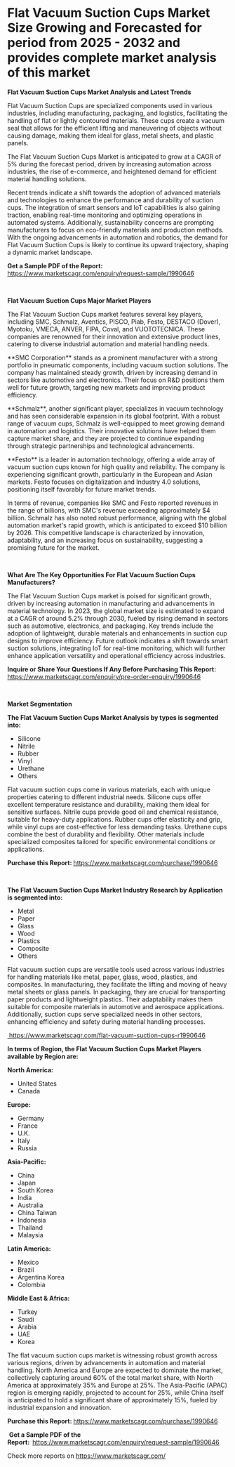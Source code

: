 <p><h1>Flat Vacuum Suction Cups Market Size Growing and Forecasted for period from 2025 - 2032 and provides complete market analysis of this market</h1></p><p><strong>Flat Vacuum Suction Cups Market Analysis and Latest Trends</strong></p>
<p><p>Flat Vacuum Suction Cups are specialized components used in various industries, including manufacturing, packaging, and logistics, facilitating the handling of flat or lightly contoured materials. These cups create a vacuum seal that allows for the efficient lifting and maneuvering of objects without causing damage, making them ideal for glass, metal sheets, and plastic panels. </p><p>The Flat Vacuum Suction Cups Market is anticipated to grow at a CAGR of 5% during the forecast period, driven by increasing automation across industries, the rise of e-commerce, and heightened demand for efficient material handling solutions. </p><p>Recent trends indicate a shift towards the adoption of advanced materials and technologies to enhance the performance and durability of suction cups. The integration of smart sensors and IoT capabilities is also gaining traction, enabling real-time monitoring and optimizing operations in automated systems. Additionally, sustainability concerns are prompting manufacturers to focus on eco-friendly materials and production methods. With the ongoing advancements in automation and robotics, the demand for Flat Vacuum Suction Cups is likely to continue its upward trajectory, shaping a dynamic market landscape.</p></p>
<p><strong>Get a Sample PDF of the Report:&nbsp;</strong> <a href="https://www.marketscagr.com/enquiry/request-sample/1990646?utm_campaign=2959&utm_medium=2&utm_source=Github&utm_content=ia&utm_term=08042025&utm_id=flat-vacuum-suction-cups">https://www.marketscagr.com/enquiry/request-sample/1990646</a></p>
<p>&nbsp;</p>
<p><strong>Flat Vacuum Suction Cups Major Market Players</strong></p>
<p><p>The Flat Vacuum Suction Cups market features several key players, including SMC, Schmalz, Aventics, PISCO, Piab, Festo, DESTACO (Dover), Myotoku, VMECA, ANVER, FIPA, Coval, and VUOTOTECNICA. These companies are renowned for their innovation and extensive product lines, catering to diverse industrial automation and material handling needs.</p><p>**SMC Corporation** stands as a prominent manufacturer with a strong portfolio in pneumatic components, including vacuum suction solutions. The company has maintained steady growth, driven by increasing demand in sectors like automotive and electronics. Their focus on R&D positions them well for future growth, targeting new markets and improving product efficiency.</p><p>**Schmalz**, another significant player, specializes in vacuum technology and has seen considerable expansion in its global footprint. With a robust range of vacuum cups, Schmalz is well-equipped to meet growing demand in automation and logistics. Their innovative solutions have helped them capture market share, and they are projected to continue expanding through strategic partnerships and technological advancements.</p><p>**Festo** is a leader in automation technology, offering a wide array of vacuum suction cups known for high quality and reliability. The company is experiencing significant growth, particularly in the European and Asian markets. Festo focuses on digitalization and Industry 4.0 solutions, positioning itself favorably for future market trends.</p><p>In terms of revenue, companies like SMC and Festo reported revenues in the range of billions, with SMC's revenue exceeding approximately $4 billion. Schmalz has also noted robust performance, aligning with the global automation market's rapid growth, which is anticipated to exceed $10 billion by 2026. This competitive landscape is characterized by innovation, adaptability, and an increasing focus on sustainability, suggesting a promising future for the market.</p></p>
<p>&nbsp;</p>
<p><strong>What Are The Key Opportunities For Flat Vacuum Suction Cups Manufacturers?</strong></p>
<p><p>The Flat Vacuum Suction Cups market is poised for significant growth, driven by increasing automation in manufacturing and advancements in material technology. In 2023, the global market size is estimated to expand at a CAGR of around 5.2% through 2030, fueled by rising demand in sectors such as automotive, electronics, and packaging. Key trends include the adoption of lightweight, durable materials and enhancements in suction cup designs to improve efficiency. Future outlook indicates a shift towards smart suction solutions, integrating IoT for real-time monitoring, which will further enhance application versatility and operational efficiency across industries.</p></p>
<p><strong>Inquire or Share Your Questions If Any Before Purchasing This Report:</strong> <a href="https://www.marketscagr.com/enquiry/pre-order-enquiry/1990646?utm_campaign=2959&utm_medium=2&utm_source=Github&utm_content=ia&utm_term=08042025&utm_id=flat-vacuum-suction-cups">https://www.marketscagr.com/enquiry/pre-order-enquiry/1990646</a></p>
<p>&nbsp;</p>
<p><strong>Market Segmentation</strong></p>
<p><strong>The Flat Vacuum Suction Cups Market Analysis by types is segmented into:</strong></p>
<p><ul><li>Silicone</li><li>Nitrile</li><li>Rubber</li><li>Vinyl</li><li>Urethane</li><li>Others</li></ul></p>
<p><p>Flat vacuum suction cups come in various materials, each with unique properties catering to different industrial needs. Silicone cups offer excellent temperature resistance and durability, making them ideal for sensitive surfaces. Nitrile cups provide good oil and chemical resistance, suitable for heavy-duty applications. Rubber cups offer elasticity and grip, while vinyl cups are cost-effective for less demanding tasks. Urethane cups combine the best of durability and flexibility. Other materials include specialized composites tailored for specific environmental conditions or applications.</p></p>
<p><strong>Purchase this Report:&nbsp;</strong><a href="https://www.marketscagr.com/purchase/1990646?utm_campaign=2959&utm_medium=2&utm_source=Github&utm_content=ia&utm_term=08042025&utm_id=flat-vacuum-suction-cups">https://www.marketscagr.com/purchase/1990646</a></p>
<p>&nbsp;</p>
<p><strong>The Flat Vacuum Suction Cups Market Industry Research by Application is segmented into:</strong></p>
<p><ul><li>Metal</li><li>Paper</li><li>Glass</li><li>Wood</li><li>Plastics</li><li>Composite</li><li>Others</li></ul></p>
<p><p>Flat vacuum suction cups are versatile tools used across various industries for handling materials like metal, paper, glass, wood, plastics, and composites. In manufacturing, they facilitate the lifting and moving of heavy metal sheets or glass panels. In packaging, they are crucial for transporting paper products and lightweight plastics. Their adaptability makes them suitable for composite materials in automotive and aerospace applications. Additionally, suction cups serve specialized needs in other sectors, enhancing efficiency and safety during material handling processes.</p></p>
<p><a href="https://www.marketscagr.com/flat-vacuum-suction-cups-r1990646?utm_campaign=2959&utm_medium=2&utm_source=Github&utm_content=ia&utm_term=08042025&utm_id=flat-vacuum-suction-cups">&nbsp;https://www.marketscagr.com/flat-vacuum-suction-cups-r1990646</a></p>
<p><strong>In terms of Region, the Flat Vacuum Suction Cups Market Players available by Region are:</strong></p>
<p>
    <p> <strong> North America: </strong>
        <ul>
            <li>United States</li>
            <li>Canada</li>
        </ul>
        </p> 
    <p> <strong> Europe: </strong>
        <ul>
            <li>Germany</li>
            <li>France</li>
            <li>U.K.</li>
            <li>Italy</li>
            <li>Russia</li>
        </ul>
        </p> 
    <p> <strong> Asia-Pacific: </strong>
        <ul>
            <li>China</li>
            <li>Japan</li>
            <li>South Korea</li>
            <li>India</li>
            <li>Australia</li>
            <li>China Taiwan</li>
            <li>Indonesia</li>
            <li>Thailand</li>
            <li>Malaysia</li>
        </ul>
        </p> 
    <p> <strong> Latin America: </strong>
        <ul>
            <li>Mexico</li>
            <li>Brazil</li>
            <li>Argentina Korea</li>
            <li>Colombia</li>
        </ul>
        </p> 
    <p> <strong> Middle East & Africa: </strong>
        <ul>
            <li>Turkey</li>
            <li>Saudi</li>
            <li>Arabia</li>
            <li>UAE</li>
            <li>Korea</li>
        </ul>
    </p>
    </p>
<p><p>The flat vacuum suction cups market is witnessing robust growth across various regions, driven by advancements in automation and material handling. North America and Europe are expected to dominate the market, collectively capturing around 60% of the total market share, with North America at approximately 35% and Europe at 25%. The Asia-Pacific (APAC) region is emerging rapidly, projected to account for 25%, while China itself is anticipated to hold a significant share of approximately 15%, fueled by industrial expansion and innovation.</p></p>
<p><strong>Purchase this Report: </strong><a href="https://www.marketscagr.com/purchase/1990646?utm_campaign=2959&utm_medium=2&utm_source=Github&utm_content=ia&utm_term=08042025&utm_id=flat-vacuum-suction-cups">https://www.marketscagr.com/purchase/1990646</a></p>
<p>&nbsp;<strong>Get a Sample PDF of the Report:&nbsp;&nbsp;</strong><a href="https://www.marketscagr.com/enquiry/request-sample/1990646?utm_campaign=2959&utm_medium=2&utm_source=Github&utm_content=ia&utm_term=08042025&utm_id=flat-vacuum-suction-cups">https://www.marketscagr.com/enquiry/request-sample/1990646</a></p>
<p><strong></strong></p>
<p>Check more reports on <a href="https://www.marketscagr.com/?utm_campaign=2959&utm_medium=2&utm_source=Github&utm_content=ia&utm_term=08042025&utm_id=flat-vacuum-suction-cups">https://www.marketscagr.com/</a></p>